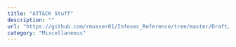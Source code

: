```yaml
---
title: "ATT&CK Stuff"
description: ""
url: "https://github.com/rmusser01/Infosec_Reference/tree/master/Draft/ATT%26CK-Stuff/ATT%26CK"
category: "Miscellaneous"
---
```

